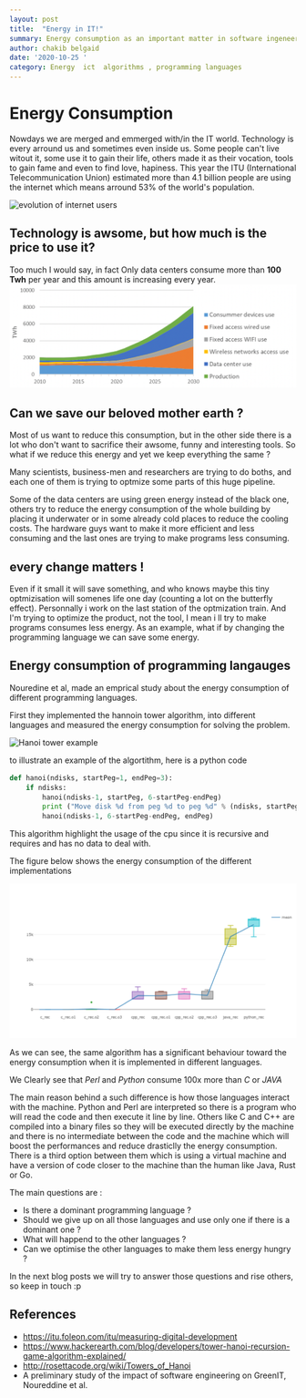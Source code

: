 ```yaml
---
layout: post
title:  "Energy in IT!"
summary: Energy consumption as an important matter in software ingeneering as it is in hardware 
author: chakib belgaid
date: '2020-10-25 '
category: Energy  ict  algorithms , programming languages 
---
```


# Energy Consumption 

Nowdays we are merged and emmerged with/in the IT world. Technology is every arround us and sometimes even inside us. Some people can't live witout it, some use it to gain their life, others made it as their vocation, tools to gain fame and even to find love, hapiness.
This year the ITU (International Telecommunication Union) estimated more than 4.1 billion people are using the internet which means arround 53% of the world's population.

![evolution of internet users](https://cdn.foleon.com/upload/16601/chart_1_new.014f8699df61.svg "Individuals using the Internet, 2005-2019")

## Technology is awsome, but how much is the price to use it?

Too much I would say, in fact Only data centers consume more than **100 Twh** per year and this amount is increasing every year.  
!["evolution of ict energy consumption](/assets/2020-10-25/images/evolution_of_ict_energy_consumption.png)

## Can we save our beloved mother earth ?

Most of us want to reduce this consumption, but in the other side there is a lot who don't want to sacrifice their awsome, funny and interesting tools. So what if we reduce this energy and yet we keep everything the same ?

Many scientists, business-men and researchers are trying to do boths, and each one of them is trying to optmize some parts of this huge pipeline.

Some of the data centers are using green energy instead of the black one, others try to reduce the energy consumption of the whole building by placing it underwater or in some already cold places to reduce the cooling costs.
The hardware guys want to make it more efficient and less consuming and the last ones are trying to make programs less consuming.

## every change matters ! 
Even if it small it will save something, and who knows maybe this tiny optmizisation will somenes life one day (counting a lot on the butterfly effect).
Personnally i work on the last station of the optmization train. And I'm trying to optimize the product, not the tool, I mean i ll try to make programs consumes less energy.
As an example, what if by changing the programming language we can save some energy.

## Energy consumption of programming langauges

Nouredine et al, made an emprical study about the energy consumption of different programming languages.

First they implemented the hannoin tower algorithm, into different languages and measured the energy consumption for solving the problem.

![Hanoi tower example](https://blog-c7ff.kxcdn.com/blog/wp-content/uploads/2016/12/Tower-of-hanoi.gif)

to illustrate an example of the algortithm, here is a python code 
```python
def hanoi(ndisks, startPeg=1, endPeg=3):
    if ndisks:
        hanoi(ndisks-1, startPeg, 6-startPeg-endPeg)
        print ("Move disk %d from peg %d to peg %d" % (ndisks, startPeg, endPeg) )
        hanoi(ndisks-1, 6-startPeg-endPeg, endPeg)
```

This algorithm highlight the usage of the cpu since it is recursive and requires and has no data to deal with.

The figure below shows the energy consumption of the different implementations 

![energy consumption of hannoi tower algorithm](/assets/2020-10-25/images/hannoiwithoutio.png)

As we can see, the same algorithm has a significant behaviour toward the energy consumption when it is implemented in different languages.

We Clearly see that *Perl* and *Python* consume 100x more than *C* or *JAVA*

The main reason behind a such difference is how those languages interact with the machine.
Python and Perl are interpreted so there is a program who will read the code and then execute it line by line. Others like C and C++ are compiled into a binary files so they will be executed directly by the machine and there is no intermediate between the code and the machine which will boost the performances and reduce drasticlly the energy consumption. There is a third option between them which is using a virtual machine and have a version of code closer to the machine than the human like Java, Rust or Go.

The main questions are :

- Is there a dominant programming language ?
- Should we give up on all those languages and use only one if there is a dominant one ?
- What will happend to the other languages ?
- Can we optimise the other languages to make them less energy hungry ?

In the next blog posts we will try to answer those questions and rise others, so keep in touch :p 


## References 
 - https://itu.foleon.com/itu/measuring-digital-development
 - https://www.hackerearth.com/blog/developers/tower-hanoi-recursion-game-algorithm-explained/
 - http://rosettacode.org/wiki/Towers_of_Hanoi
 - A preliminary study of the impact of software engineering on GreenIT, Noureddine et al.